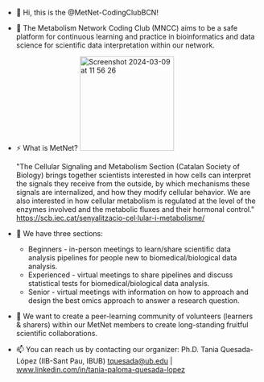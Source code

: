 - 👋 Hi, this is the @MetNet-CodingClubBCN!
  
- 👀 The Metabolism Network Coding Club (MNCC) aims to be a safe platform for continuous learning and
  practice in bioinformatics and data science for scientific data interpretation within our network.

- ⚡ What is MetNet?
    <img width="187" alt="Screenshot 2024-03-09 at 11 56 26" src="https://github.com/MetNet-CodingClubBCN/MetNet-CodingClubBCN/assets/162796043/f1ad7777-2b51-48b2-9d28-52bf55fb9ec6">
  
  "The Cellular Signaling and Metabolism Section (Catalan Society of Biology) brings together scientists interested in
  how cells can interpret the signals they receive from the outside, by which mechanisms these signals are internalized,
  and how they modify cellular behavior. We are also interested in how cellular metabolism is regulated at the level
  of the enzymes involved and the metabolic fluxes and their hormonal control."
      https://scb.iec.cat/senyalitzacio-cel·lular-i-metabolisme/

- 🌱 We have three sections:
  + Beginners - in-person meetings to learn/share scientific data analysis pipelines for people new to
  biomedical/biological data analysis.
  + Experienced - virtual meetings to share pipelines and discuss statistical tests for biomedical/biological
  data analysis.
  + Senior - virtual meetings with information on how to approach and design the best omics approach to
  answer a research question. 

- 💞️ We want to create a peer-learning community of volunteers (learners & sharers) within our MetNet
  members to create long-standing fruitful scientific collaborations. 

- 📫 You can reach us by contacting our organizer: Ph.D. Tania Quesada-López (IIB-Sant Pau, IBUB)
        tquesada@ub.edu  |  www.linkedin.com/in/tania-paloma-quesada-lopez
  

<!---
MetNet-CodingClubBCN/MetNet-CodingClubBCN is a ✨ special ✨ repository because its `README.md` (this file) appears on your GitHub profile.
You can click the Preview link to take a look at your changes.
--->
